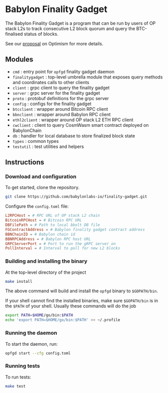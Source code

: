 # Babylon Finality Gadget

The Babylon Finality Gadget is a program that can be run by users of OP stack L2s to track consecutive L2 block quorum and query the BTC-finalised status of blocks.

See our [proposal](https://github.com/ethereum-optimism/specs/discussions/218) on Optimism for more details.

## Modules

- `cmd` : entry point for `opfgd` finality gadget daemon
- `finalitygadget` : top-level umbrella module that exposes query methods and coordinates calls to other clients
- `client` : grpc client to query the finality gadget
- `server` : grpc server for the finality gadget
- `proto` : protobuf definitions for the grpc server
- `config` : configs for the finality gadget
- `btcclient` : wrapper around Bitcoin RPC client
- `bbnclient` : wrapper around Babylon RPC client
- `ethl2client` : wrapper around OP stack L2 ETH RPC client
- `cwclient` : client to query CosmWasm smart contract deployed on BabylonChain
- `db` : handler for local database to store finalized block state
- `types` : common types
- `testutil` : test utilities and helpers

## Instructions

### Download and configuration

To get started, clone the repository.

```bash
git clone https://github.com/babylonlabs-io/finality-gadget.git
```

Configure the `config.toml` file:

```toml
L2RPCHost = # RPC URL of OP stack L2 chain
BitcoinRPCHost = # Bitcoin RPC URL
DBFilePath = # Path to local bbolt DB file
FGContractAddress = # Babylon finality gadget contract address
BBNChainID = # Babylon chain id
BBNRPCAddress = # Babylon RPC host URL
GRPCServerPort = # Port to run the gRPC server on
PollInterval = # Interval to poll for new L2 blocks
```

### Building and installing the binary

At the top-level directory of the project

```bash
make install
```

The above command will build and install the `opfgd` binary to
`$GOPATH/bin`.

If your shell cannot find the installed binaries, make sure `$GOPATH/bin` is in
the `$PATH` of your shell. Usually these commands will do the job

```bash
export PATH=$HOME/go/bin:$PATH
echo 'export PATH=$HOME/go/bin:$PATH' >> ~/.profile
```

### Running the daemon

To start the daemon, run:

```bash
opfgd start --cfg config.toml
```

### Running tests

To run tests:

```bash
make test
```
